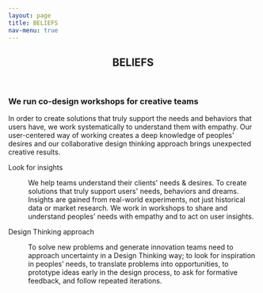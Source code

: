 ```yaml
---
layout: page
title: BELIEFS
nav-menu: true
---
```


<!-- Main -->
<div id="main" class="alt">

<!-- One -->
<section id="one">
	<div class="inner">
		<header class="major">
			<h1>BELIEFS</h1>
		</header>
	<!-- Break -->
	<div class="4u 12u$(medium)">
		<h3>We run co-design workshops for creative teams</h3>
		<p>In order to create solutions that truly support the needs and behaviors that users have, we work systematically to understand them with empathy. Our user-centered way of working creates a deep knowledge of peoples' desires and our collaborative design thinking approach brings unexpected creative results.</p>
	</div>
		
<dl>
	<dt>Look for insights</dt>
	<dd>
		<p>We help teams understand their clients' needs & desires. To create solutions that truly support users' needs, behaviors and dreams. Insights are gained from real-world experiments, not just historical data or market research. We work in workshops to share and understand peoples’ needs with empathy and to act on user insights.</p>
	</dd>
	<dt>Design Thinking approach</dt>
	<dd>
		<p>To solve new problems and generate innovation teams need to approach uncertainty in a Design Thinking way; to look for inspiration in peoples’ needs,  to translate problems into opportunities, to prototype ideas early in the design process, to ask for formative feedback, and follow repeated iterations.</p>
	</dd>
</dl>
